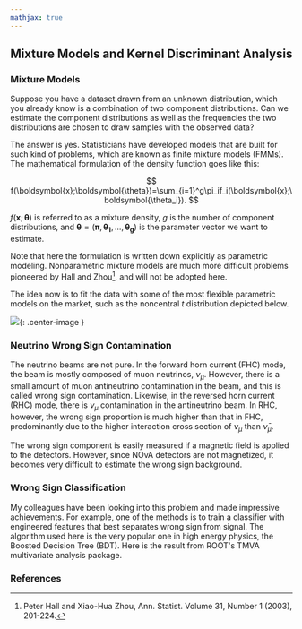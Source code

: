 ```yaml
---
mathjax: true
---
```


## Mixture Models and Kernel Discriminant Analysis

### Mixture Models

Suppose you have a dataset drawn from an unknown distribution, which you already know is a combination of two component distributions. Can we estimate the component distributions as well as the frequencies the two distributions are chosen to draw samples with the observed data?

The answer is yes. Statisticians have developed models that are built for such kind of problems, which are known as finite mixture models (FMMs). The mathematical formulation of the density function goes like this:


$$
f(\boldsymbol{x};\boldsymbol{\theta})=\sum_{i=1}^g\pi_if_i(\boldsymbol{x};\boldsymbol{\theta_i}).
$$


$f(\boldsymbol{x};\boldsymbol{\theta})$ is referred to as a mixture density, $g$ is the number of component distributions, and $\boldsymbol{\theta}=(\boldsymbol{\pi},\boldsymbol{\theta_1},...,\boldsymbol{\theta_g})$ is the parameter vector we want to estimate.

Note that here the formulation is written down explicitly as parametric modeling. Nonparametric mixture models are much more difficult problems pioneered by Hall and Zhou[^1], and will not be adopted here.

The idea now is to fit the data with some of the most flexible parametric models on the market, such as the noncentral $t$ distribution depicted below.

![](https://upload.wikimedia.org/wikipedia/commons/8/88/Nc_student_t_pdf.svg){: .center-image }

### Neutrino Wrong Sign Contamination

The neutrino beams are not pure. In the forward horn current (FHC) mode, the beam is mostly composed of muon neutrinos, $\nu_\mu$. However, there is a small amount of muon antineutrino contamination in the beam, and this is called wrong sign contamination. Likewise, in the reversed horn current (RHC) mode, there is $\nu_\mu$ contamination in the antineutrino beam. In RHC, however, the wrong sign proportion is much higher than that in FHC, predominantly due to the higher interaction cross section of $\nu_\mu$ than $\bar{\nu}_\mu$.

The wrong sign component is easily measured if a magnetic field is applied to the detectors. However, since NOvA detectors are not magnetized, it becomes very difficult to estimate the wrong sign background.

### Wrong Sign Classification

My colleagues have been looking into this problem and made impressive achievements. For example, one of the methods is to train a classifier with engineered features that best separates wrong sign from signal. The algorithm used here is the very popular one in high energy physics, the Boosted Decision Tree (BDT). Here is the result from ROOT's TMVA multivariate analysis package.

### References

[^1]: Peter Hall and Xiao-Hua Zhou, Ann. Statist. Volume 31, Number 1 (2003), 201-224.